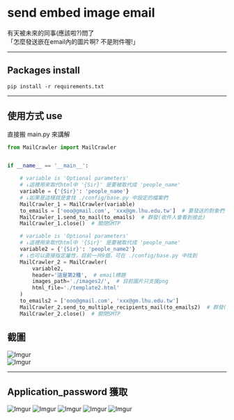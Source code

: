 # send embed image email
有天被未來的同事(應該啦?)問了    
「怎麼發送嵌在email內的圖片啊? 不是附件喔!」    

-----

## Packages install

```allowEmpty
pip install -r requirements.txt
```

-----

## 使用方式 use
直接搬 main.py 來講解
```python
from MailCrawler import MailCrawler


if __name__ == '__main__':

    # variable is 'Optional parameters'
    # ↓這裡用來取代html中 '{Sir}' 是要被取代成 'people_name'
    variable = {'{Sir}': 'people_name'}
    # ↓如果是這樣就是會找 ./config/base.py 中設定的檔案們
    MailCrawler_1 = MailCrawler(variable)
    to_emails = ['ooo@gmail.com', 'xxx@gm.lhu.edu.tw']  # 要發送的對象們
    MailCrawler_1.send_to_mail(to_emails)  # 群發(收件人會看到彼此)
    MailCrawler_1.close()  # 關閉SMTP

    # variable is 'Optional parameters'
    # ↓這裡用來取代html中 '{Sir}' 是要被取代成 'people_name'
    variable2 = {'{Sir}': 'people_name2'}
    # ↓也可以直接指定屬性，目前一共9個，可在 ./config/base.py 中找到
    MailCrawler_2 = MailCrawler(
        variable2,
        header='這是第2種',  # email標題
        images_path='./images2/',  # 目前圖片只支援png
        html_file='./template2.html'
    )
    to_emails2 = ['ooo@gmail.com', 'xxx@gm.lhu.edu.tw']
    MailCrawler_2.send_to_multiple_recipients_mail(to_emails2)  # 群發(但彼此看不到)
    MailCrawler_2.close()  # 關閉SMTP
```


## 截圖

![Imgur](https://imgur.com/dmQ9pA7.png)    
![Imgur](https://imgur.com/Rm6mFnc.png)

-----

## Application_password 獲取

![Imgur](https://imgur.com/YKOUQ2O.png)
![Imgur](https://imgur.com/MIuQEqd.png)
![Imgur](https://imgur.com/TKlwqr5.png)
![Imgur](https://imgur.com/dQIp02W.png)
![Imgur](https://imgur.com/YBVtsBc.png)
